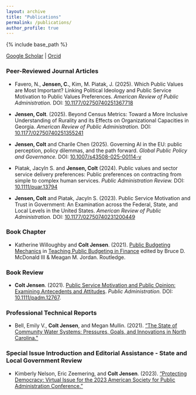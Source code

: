 ```yaml
---
layout: archive
title: "Publications"
permalink: /publications/
author_profile: true
---
```


{% include base_path %}

[Google Scholar](https://scholar.google.com/citations?hl=en&user=XkCEPH4AAAAJ) | [Orcid](https://orcid.org/0000-0003-2698-5154) 

### Peer-Reviewed Journal Articles

* Favero, N., **Jensen, C.**, Kim, M. Piatak, J. (2025). Which Public Values are Most Important? Linking Political Ideology and Public Service Motivation to Public Values Preferences. _American Review of Public Administration._ DOI: [10.1177/02750740251367718](https://doi.org/10.1177/02750740251367718)

* **Jensen, Colt**. (2025). Beyond Census Metrics: Toward a More Inclusive Understanding of Rurality and its Effects on Organizational Capacities in Georgia. _American Review of Public Administration._ DOI: [10.1177/02750740251355241](https://doi.org/10.1177/02750740251355241)
  
* **Jensen, Colt** and Charile Chen (2025). Governing AI in the EU: public perception, policy dilemmas, and the path forward. _Global Public Policy and Governance._ DOI: [10.1007/s43508-025-00114-y](https://doi.org/10.1007/s43508-025-00114-y)

* Piatak, Jacyln S. and **Jensen, Colt** (2024). Public values and sector service delivery preferences: Public preferences on contracting from simple to complex human services. _Public Administration Review._ DOI: [10.1111/puar.13794](https://doi.org/10.1111/puar.13794)

* **Jensen, Colt** and Piatak, Jacyln S. (2023). Public Service Motivation and Trust in Government: An Examination across the Federal, State, and Local Levels in the United States. _American Review of Public Administration._ DOI: [10.1177/02750740231200449](https://doi.org/10.1177/02750740231200449)

### Book Chapter
* Katherine Willoughby and **Colt Jensen**. (2021). [Public Budgeting Mechanics](https://www.taylorfrancis.com/chapters/edit/10.4324/9781003240440-4/public-budgeting-mechanics-katherine-willoughby-colt-jensen) in [Teaching Public Budgeting in Finance](https://doi.org/10.4324/9781003240440) edited by Bruce D. McDonald III & Meagan M. Jordan. Routledge.

### Book Review

* **Colt Jensen**. (2021). [Public Service Motivation and Public Opinion: Examining Antecedents and Attitudes](https://doi.org/10.1111/padm.12767). _Public Administration._ DOI: [10.1111/padm.12767](https://doi.org/10.1111/padm.12767).

### Professional Technical Reports
* Bell,  Emily  V.,  **Colt  Jensen**,  and  Megan  Mullin.   (2021).   [“The  State  of  Community  Water  Systems: Pressures, Goals, and Innovations in North Carolina."](https://www.evbell.com/publications)

### Special Issue Introduction and Editorial Assistance - State and Local Government Review

* Kimberly Nelson, Eric Zeemering, and **Colt Jensen**. (2023). [“Protecting Democracy: Virtual Issue for the 2023 American Society for Public Administration Conference.”](https://journals.sagepub.com/topic/collections-slg/slg_1-protecting_democracy/slg)

